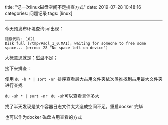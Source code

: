 title: "记一次linux磁盘空间不足排查方式"
date: 2019-07-28 10:48:16
categories: 问题记录
tags: [linux]

----



今天预发布环境查询sql出现：

```shell
错误代码： 1021
Disk full (/tmp/#sql_1_0.MAI); waiting for someone to free some space... (errno: 28 "No space left on device")
```

大概意思就是：磁盘不足；

接下来排查：

使用 `du -h * | sort -nr `排序查看最大占用文件夹依次类推找到占用最大文件夹进行查找

`du -sh * | sort -nr `  `du -sh`可以查看具体多大

找了半天发现是某个容器日志文件太大造成空间不足。重启docker 完毕

也可以作为docker 磁盘占用查看的方式

